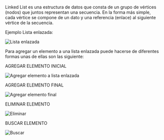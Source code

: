 Linked List es una estructura de datos que consta de un grupo de vértices (nodos) que juntos representan una secuencia. En la forma más simple, cada vértice se compone de un dato y una referencia (enlace) al siguiente vértice de la secuencia.

Ejemplo Lista enlazada:

![Lista enlazada](https://user-images.githubusercontent.com/41756950/113381604-a0cc5a80-933c-11eb-8e5c-444d5e676701.jpg)

Para agregar un elemento a una lista enlazada puede hacerse de diferentes formas unas de ellas son las siguiente:


AGREGAR ELEMENTO INICIAL

![Agregar elemento a lista enlazada](https://user-images.githubusercontent.com/41756950/113380709-2b5f8a80-933a-11eb-80be-5154e72e06dc.GIF)

AGREGAR ELEMENTO FINAL 

![Agregar elemento final ](https://user-images.githubusercontent.com/41756950/113440435-a1e7a100-93a9-11eb-8344-33cdf3d45706.GIF)

ELIMINAR ELEMENTO 

![Eliminar](https://user-images.githubusercontent.com/41756950/113452182-c26f2580-93c0-11eb-982b-c1edf3fa8aca.GIF)

BUSCAR ELEMENTO

![Buscar](https://user-images.githubusercontent.com/41756950/113614604-5555cd00-9618-11eb-937f-f203bbb70bad.GIF)
